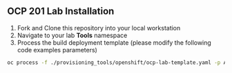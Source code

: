 ## OCP 201 Lab Installation
1. Fork and Clone this repository into your local workstation
1. Navigate to your lab __Tools__ namespace
4. Process the build deployment template (please modify the following code examples parameters)
```bash
oc process -f ./provisioning_tools/openshift/ocp-lab-template.yaml -p APP=ocp201 -p SUFFIX="yyyy-dd-mm" -p WORKSHOP_NAME=openshift201 -p IMAGE_TAG=latest -p IMAGE_NAMESPACE=[tools namespace] -p GIT_URL=[your repository] | oc apply -f -
```

